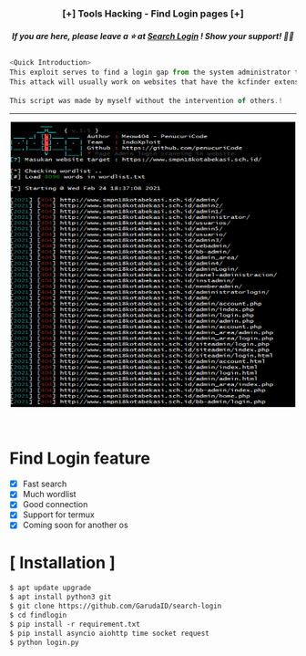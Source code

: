 ### <p align="center"> [+] Tools Hacking - Find Login pages [+] </p>
<h5 align='center'>If you are here, please leave a ⭐️ at <a href='https://github.com/GarudaID/search-login'>Search Login</a> ! Show your support! 👍🏻</h6>

```js
<Quick Introduction>
This exploit serves to find a login gap from the system administrator to enter the dashboard page.  
This attack will usually work on websites that have the kcfinder extension.

This script was made by myself without the intervention of others.!
```
<hr>
<p align="center">
<img src="https://github.com/GarudaID/search-login/blob/main/img/result.PNG", width="500", height="500">
</p><br>


# Find Login feature
- [x] Fast search
- [x] Much wordlist
- [x] Good connection
- [x] Support for termux
- [x] Coming soon for another os

# [ Installation ]
```
$ apt update upgrade
$ apt install python3 git
$ git clone https://github.com/GarudaID/search-login
$ cd findlogin
$ pip install -r requirement.txt
$ pip install asyncio aiohttp time socket request
$ python login.py
```
